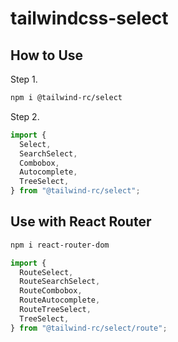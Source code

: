 # tailwindcss-select

## How to Use

Step 1.
```bash
npm i @tailwind-rc/select
```

Step 2.
```jsx
import { 
  Select, 
  SearchSelect, 
  Combobox, 
  Autocomplete, 
  TreeSelect,
} from "@tailwind-rc/select";

```

## Use with React Router

```bash
npm i react-router-dom
```

```jsx
import { 
  RouteSelect,
  RouteSearchSelect,
  RouteCombobox,
  RouteAutocomplete,
  RouteTreeSelect,
  TreeSelect, 
} from "@tailwind-rc/select/route";

```